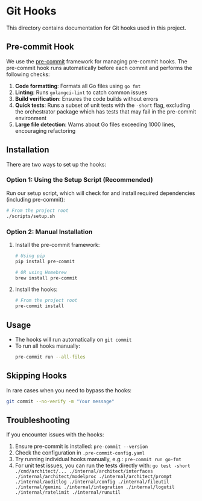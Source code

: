 # Git Hooks

This directory contains documentation for Git hooks used in this project.

## Pre-commit Hook

We use the [pre-commit](https://pre-commit.com/) framework for managing pre-commit hooks. The pre-commit hook runs automatically before each commit and performs the following checks:

1. **Code formatting**: Formats all Go files using `go fmt`
2. **Linting**: Runs `golangci-lint` to catch common issues
3. **Build verification**: Ensures the code builds without errors
4. **Quick tests**: Runs a subset of unit tests with the `-short` flag, excluding the orchestrator package which has tests that may fail in the pre-commit environment
5. **Large file detection**: Warns about Go files exceeding 1000 lines, encouraging refactoring

## Installation

There are two ways to set up the hooks:

### Option 1: Using the Setup Script (Recommended)

Run our setup script, which will check for and install required dependencies (including pre-commit):

```bash
# From the project root
./scripts/setup.sh
```

### Option 2: Manual Installation

1. Install the pre-commit framework:
   ```bash
   # Using pip
   pip install pre-commit

   # OR using Homebrew
   brew install pre-commit
   ```

2. Install the hooks:
   ```bash
   # From the project root
   pre-commit install
   ```

## Usage

- The hooks will run automatically on `git commit`
- To run all hooks manually:
  ```bash
  pre-commit run --all-files
  ```

## Skipping Hooks

In rare cases when you need to bypass the hooks:

```bash
git commit --no-verify -m "Your message"
```

## Troubleshooting

If you encounter issues with the hooks:

1. Ensure pre-commit is installed: `pre-commit --version`
2. Check the configuration in `.pre-commit-config.yaml`
3. Try running individual hooks manually, e.g.: `pre-commit run go-fmt`
4. For unit test issues, you can run the tests directly with: `go test -short ./cmd/architect/... ./internal/architect/interfaces ./internal/architect/modelproc ./internal/architect/prompt ./internal/auditlog ./internal/config ./internal/fileutil ./internal/gemini ./internal/integration ./internal/logutil ./internal/ratelimit ./internal/runutil`
